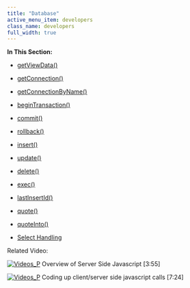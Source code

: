 ```yaml
---
title: "Database"
active_menu_item: developers
class_name: developers
full_width: true
---
```



**In This Section:**

 - [getViewData()](database/getviewdata2)

 - [getConnection()](database/getconnection)

 - [getConnectionByName()](database/getconnectionbyname)

 - [beginTransaction()](database/begintransaction)

 - [commit()](database/commit)

 - [rollback()](database/rollback)

 - [insert()](database/insert)

 - [update()](database/update)

 - [delete()](database/delete)

 - [exec()](database/exec)

 - [lastInsertId()](database/lastinsertid)

 - [quote()](database/quote)

 - [quoteInto()](database/quoteinto)

 - [Select Handling](database/select-handling/)

Related Video:

[![Videos\_P](/img/docs/videos_p.png)](http://www.youtube.com/v/LGzP1Uxk5c4?autoplay=1&hd=1&fs=1&showsearch=0&rel=0&) Overview of Server Side Javascript [3:55]

[![Videos\_P](/img/docs/videos_p.png)](http://www.youtube.com/v/qY9M8bP9b70?autoplay=1&hd=1&fs=1&showsearch=0&rel=0&) Coding up client/server side javascript calls [7:24]

